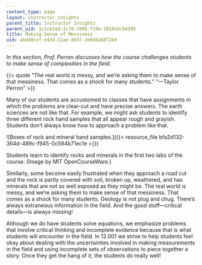 ```yaml
---
content_type: page
layout: instructor_insights
parent_title: Instructor Insights
parent_uid: 1c2cb2ad-1c70-fd66-f19e-20103dc94595
title: Making Sense of Messiness
uid: abd48cef-e43d-11ae-8b57-3e0d4a6872b9
---
```


_In this section, Prof. Perron discusses how the course challenges students to make sense of complexities in the field._

{{< quote "The real world is messy, and we’re asking them to make sense of that messiness. That comes as a shock for many students." "—Taylor Perron" >}}

Many of our students are accustomed to classes that have assignments in which the problems are clear-cut and have precise answers. The earth sciences are not like that. For example, we might ask students to identify three different rock hand samples that all appear rough and grayish. Students don’t always know how to approach a problem like that.

![Boxes of rock and mineral hand samples.]({{< resource_file bfa2d132-364d-489c-f945-0c584b71ec1e >}})  

Students learn to identify rocks and minerals in the first two labs of the course. (Image by MIT OpenCourseWare.)

Similarly, some become easily frustrated when they approach a road cut and the rock is partly covered with soil, broken up, weathered, and has minerals that are not as well exposed as they might be. The real world is messy, and we’re asking them to make sense of that messiness. That comes as a shock for many students. Geology is not plug and chug. There’s always extraneous information in the field. And the good stuff—critical details—is always missing!

Although we do have students solve equations, we emphasize problems that involve critical thinking and incomplete evidence because that is what students will encounter in the field. In 12.001 we strive to help students feel okay about dealing with the uncertainties involved in making measurements in the field and using incomplete sets of observations to piece together a story. Once they get the hang of it, the students do really well!